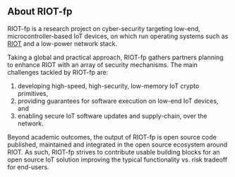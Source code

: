 ## About RIOT-fp

RIOT-fp is a research project on cyber-security targeting low-end, microcontroller-based IoT devices, on which run operating systems such as [RIOT](https://github.com/RIOT-OS/RIOT) and a low-power network stack.

Taking a global and practical approach, RIOT-fp gathers partners planning to enhance RIOT with an array of security mechanisms. The main challenges tackled by RIOT-fp are:

1. developing high-speed, high-security, low-memory IoT crypto primitives,
2. providing guarantees for software execution on low-end IoT devices, and
3. enabling secure IoT software updates and supply-chain, over the network.

Beyond academic outcomes, the output of RIOT-fp is open source code published, maintained and integrated in the open source ecosystem around RIOT. As such, RIOT-fp strives to contribute usable building blocks for an open source IoT solution improving the typical functionality vs. risk tradeoff for end-users.




